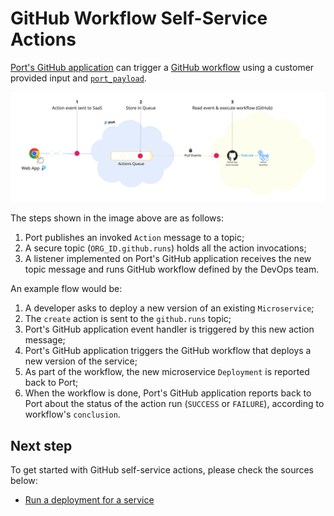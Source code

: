 # GitHub Workflow Self-Service Actions

[Port's GitHub application](../../exporters/github-exporter/installation.md) can trigger a [GitHub workflow](https://docs.github.com/en/actions/using-workflows) using a customer provided input and [`port_payload`](../../self-service-actions/self-service-actions-deep-dive.md#action-message-structure).

![Port Kafka Architecture](../../../static/img/self-service-actions/portGithubWorkflowArchitecture.png)

The steps shown in the image above are as follows:

1. Port publishes an invoked `Action` message to a topic;
2. A secure topic (`ORG_ID.github.runs`) holds all the action invocations;
3. A listener implemented on Port's GitHub application receives the new topic message and runs GitHub workflow defined by the DevOps team.

An example flow would be:

1. A developer asks to deploy a new version of an existing `Microservice`;
2. The `create` action is sent to the `github.runs` topic;
3. Port's GitHub application event handler is triggered by this new action message;
4. Port's GitHub application triggers the GitHub workflow that deploys a new version of the service;
5. As part of the workflow, the new microservice `Deployment` is reported back to Port;
6. When the workflow is done, Port's GitHub application reports back to Port about the status of the action run (`SUCCESS` or `FAILURE`), according to workflow's `conclusion`.

## Next step

To get started with GitHub self-service actions, please check the sources below:

- [Run a deployment for a service](./examples/run-service-deployment.md)
